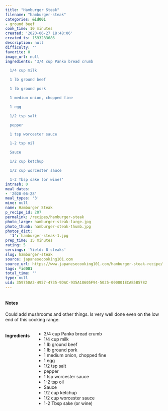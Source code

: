 ```yaml
---
title: "Hamburger Steak"
filename: "hamburger-steak"
categories: &id001
- ground beef
cook_time: 10 minutes
created: '2020-06-27 18:48:06'
created_ts: 1593283686
description: null
difficulty: ''
favorite: 0
image_url: null
ingredients: '3/4 cup Panko bread crumb

  1/4 cup milk

  1 lb ground beef

  1 lb ground pork

  1 medium onion, chopped fine

  1 egg

  1/2 tsp salt

  pepper

  1 tsp worcester sauce

  1-2 tsp oil

  Sauce

  1/2 cup ketchup

  1/2 cup worcester sauce

  1-2 Tbsp sake (or wine)'
intrash: 0
meal_dates:
- '2020-06-28'
meal_types: '3'
mine: null
name: Hamburger Steak
p_recipe_id: 207
permalink: /recipes/hamburger-steak
photo_large: hamburger-steak-large.jpg
photo_thumb: hamburger-steak-thumb.jpg
photos_dict:
  '1': hamburger-steak-1.jpg
prep_time: 15 minutes
rating: 5
servings: 'Yield: 8 steaks'
slug: hamburger-steak
source: japanesecooking101.com
source_url: https://www.japanesecooking101.com/hamburger-steak-recipe/
tags: *id001
total_time: ''
type: null
uid: 359750A3-4957-4735-9DAC-935A18605F94-5025-000001ECAB5B5782
---
```

<div class="large-8 medium-7 columns" id="writeup">		<div id="notes"><h4>Notes</h4>
<div class="box box-notes"><p>Could add mushrooms and other things. Is very well done even on the low end of this cooking range.</p>
</div></div>	</div><!-- #writeup -->
</div><!-- #row-one -->
<div class="row" id="row-two">	<div class="medium-4 small-5 columns" id="ingredients"><h4>Ingredients</h4><div class="box box-ingredients content"><ul>
<li>3/4 cup Panko bread crumb</li>
<li>1/4 cup milk</li>
<li>1 lb ground beef</li>
<li>1 lb ground pork</li>
<li>1 medium onion, chopped fine</li>
<li>1 egg</li>
<li>1/2 tsp salt</li>
<li>pepper</li>
<li>1 tsp worcester sauce</li>
<li>1-2 tsp oil</li>
<li>Sauce</li>
<li>1/2 cup ketchup</li>
<li>1/2 cup worcester sauce</li>
<li>1-2 Tbsp sake (or wine)</li>
</ul>
</div>	</div>	<div class="medium-6 small-7 columns" id="directions">	</div>